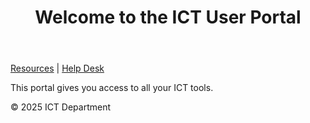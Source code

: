<!-- index.html -->
<!DOCTYPE html>
<html lang="en">
<head>
  <meta charset="UTF-8">
  <title>ICT User Portal</title>
  <link rel="stylesheet" href="styles.css">
</head>
<body>
  <header>
    <h1>Welcome to the ICT User Portal</h1>
  </header>
  <nav>
    <a href="resources.html">Resources</a> |
    <a href="help.html">Help Desk</a>
  </nav>
  <main>
    <p>This portal gives you access to all your ICT tools.</p>
  </main>
  <footer>
    <p>© 2025 ICT Department</p>
  </footer>
</body>
</html>
